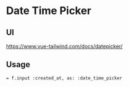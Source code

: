 # Date Time Picker

## UI

https://www.vue-tailwind.com/docs/datepicker/

## Usage

```slim
= f.input :created_at, as: :date_time_picker
```
